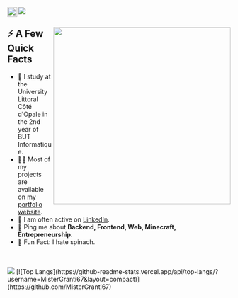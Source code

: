 <a href="https://www.linkedin.com/in/gauthier-corion-1a756a1a4/">
  <img align="left" alt="Gauthier Corion LinkedIn" width="22px" src="https://skylord.fr/linkedinn.svg" />
</a>
<img src="https://visitor-badge.glitch.me/badge?page_id=MisterGranti67.MisterGranti67">
</br>

<div>
  
  <img width="400px" align="right" src="https://skylord.fr/this-is-fine.jpg" />
  <h2>⚡️ A Few Quick Facts</h2>
  <ul>
    <li>🧐 I study at the University Littoral Côté d'Opale in the 2nd year of BUT Informatique.</li>
    <li>👨‍💻 Most of my projects are available on <a href="https://github.com/MisterGranti67">my portfolio website</a>.</li>
    <li>📝 I am often active on <a href="https://www.linkedin.com/in/gauthier-corion-1a756a1a4">LinkedIn</a>.</li>
    <li>💬 Ping me about <strong>Backend, Frontend, Web, Minecraft, Entrepreneurship</strong>.</li>
    <li>🎉 Fun Fact: I hate spinach.</li>
  </ul>
</div>

</br>
</br>

<img style="margin-left: auto;margin-right: auto" src="https://github-readme-stats.vercel.app/api?username=MisterGranti67&show_icons=true">
[![Top Langs](https://github-readme-stats.vercel.app/api/top-langs/?username=MisterGranti67&layout=compact)](https://github.com/MisterGranti67)
